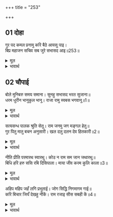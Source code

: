 +++
title = "253"

+++


## 01 दोहा
गुर पद कमल प्रनामु करि बैठे आयसु पाइ।  
बिप्र महाजन सचिव सब जुरे सभासद आइ॥253॥  

<details><summary>मूल</summary>

गुर पद कमल प्रनामु करि बैठे आयसु पाइ।  
बिप्र महाजन सचिव सब जुरे सभासद आइ॥253॥  
</details>

<details><summary>भावार्थ</summary>

भरतजी गुरु के चरणकमलों में प्रणाम करके आज्ञा पाकर बैठ गए। उसी समय ब्राह्मण, महाजन, मन्त्री आदि सभी सभासद आकर जुट गए॥253॥  
</details>





## 02 चौपाई
बोले मुनिबरु समय समाना। सुनहु सभासद भरत सुजाना॥  
धरम धुरीन भानुकुल भानू। राजा रामु स्वबस भगवानू॥1॥  

<details><summary>मूल</summary>

बोले मुनिबरु समय समाना। सुनहु सभासद भरत सुजाना॥  
धरम धुरीन भानुकुल भानू। राजा रामु स्वबस भगवानू॥1॥  
</details>

<details><summary>भावार्थ</summary>

श्रेष्ठ मुनि वशिष्ठजी समयोचित वचन बोले- हे सभासदों! हे सुजान भरत! सुनो। सूर्यकुल के सूर्य महाराज श्री रामचन्द्र धर्मधुरन्धर और स्वतन्त्र भगवान हैं॥1॥  
</details>

सत्यसन्ध पालक श्रुति सेतू। राम जनमु जग मङ्गल हेतु॥  
गुर पितु मातु बचन अनुसारी। खल दलु दलन देव हितकारी॥2॥  

<details><summary>मूल</summary>

सत्यसन्ध पालक श्रुति सेतू। राम जनमु जग मङ्गल हेतु॥  
गुर पितु मातु बचन अनुसारी। खल दलु दलन देव हितकारी॥2॥  
</details>

<details><summary>भावार्थ</summary>

वे सत्य प्रतिज्ञ हैं और वेद की मर्यादा के रक्षक हैं। श्री रामजी का अवतार ही जगत के कल्याण के लिए हुआ है। वे गुरु, पिता और माता के वचनों के अनुसार चलने वाले हैं। दुष्टों के दल का नाश करने वाले और देवताओं के हितकारी हैं॥2॥  
</details>

नीति प्रीति परमारथ स्वारथु। कोउ न राम सम जान जथारथु॥  
बिधि हरि हरु ससि रबि दिसिपाला। माया जीव करम कुलि काला॥3॥  

<details><summary>मूल</summary>

नीति प्रीति परमारथ स्वारथु। कोउ न राम सम जान जथारथु॥  
बिधि हरि हरु ससि रबि दिसिपाला। माया जीव करम कुलि काला॥3॥  
</details>

<details><summary>भावार्थ</summary>

नीति, प्रेम, परमार्थ और स्वार्थ को श्री रामजी के समान यथार्थ (तत्त्व से) कोई नहीं जानता। ब्रह्मा, विष्णु, महादेव, चन्द्र, सूर्य, दिक्पाल, माया, जीव, सभी कर्म और काल,॥3॥  
</details>

अहिप महिप जहँ लगि प्रभुताई। जोग सिद्धि निगमागम गाई॥  
करि बिचार जियँ देखहु नीकें। राम रजाइ सीस सबही कें॥4॥  

<details><summary>मूल</summary>

अहिप महिप जहँ लगि प्रभुताई। जोग सिद्धि निगमागम गाई॥  
करि बिचार जियँ देखहु नीकें। राम रजाइ सीस सबही कें॥4॥  
</details>

<details><summary>भावार्थ</summary>

शेषजी और (पृथ्वी एवं पाताल के अन्यान्य) राजा आदि जहाँ तक प्रभुता है और योग की सिद्धियाँ, जो वेद और शास्त्रों में गाई गई हैं, हृदय में अच्छी तरह विचार कर देखो, (तो यह स्पष्ट दिखाई देगा कि) श्री रामजी की आज्ञा इन सभी के सिर पर है (अर्थात श्री रामजी ही सबके एक मात्र महान महेश्वर हैं)॥4॥  
</details>

